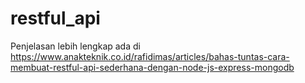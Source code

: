 # restful_api


Penjelasan lebih lengkap ada di 
https://www.anakteknik.co.id/rafidimas/articles/bahas-tuntas-cara-membuat-restful-api-sederhana-dengan-node-js-express-mongodb 

